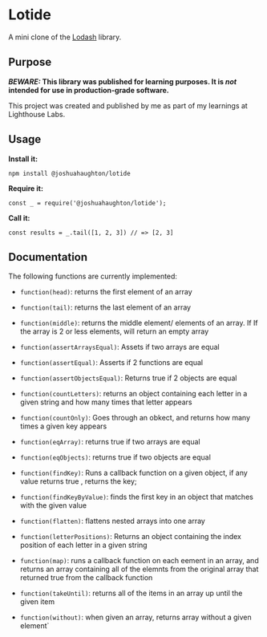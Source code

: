 # Lotide

A mini clone of the [Lodash](https://lodash.com) library.

## Purpose

**_BEWARE:_ This library was published for learning purposes. It is _not_ intended for use in production-grade software.**

This project was created and published by me as part of my learnings at Lighthouse Labs. 

## Usage

**Install it:**

`npm install @joshuahaughton/lotide`

**Require it:**

`const _ = require('@joshuahaughton/lotide');`

**Call it:**

`const results = _.tail([1, 2, 3]) // => [2, 3]`

## Documentation

The following functions are currently implemented:

* `function(head)`: returns the first element of an array

* `function(tail)`: returns the last element of an array

* `function(middle)`: returns the middle element/ elements of an array. If If the array is 2 or less elements, will return an empty array

* `function(assertArraysEqual)`: Assets if two arrays are equal

* `function(assertEqual)`: Asserts if 2 functions are equal

* `function(assertObjectsEqual)`: Returns true if 2 objects are equal

* `function(countLetters)`: returns an object containing each letter in a given string and how many times that letter appears

* `function(countOnly)`: Goes through an obkect, and returns how many times a given key appears

* `function(eqArray)`: returns true if two arrays are equal

* `function(eqObjects)`: returns true if two objects are equal

* `function(findKey)`: Runs a callback function on a given object, if any value returns true , returns the key;

* `function(findKeyByValue)`: finds the first key in an object that matches with the given value

* `function(flatten)`: flattens nested arrays into one array

* `function(letterPositions)`: Returns an object containing the index position of each letter in a given string

* `function(map)`: runs a callback function on each eement in an array, and returns an array containing all of the elemnts from the original array that returned true from the callback function

* `function(takeUntil)`: returns all of the items in an array up until the given item

* `function(without)`: when given an array, returns array without a given element`